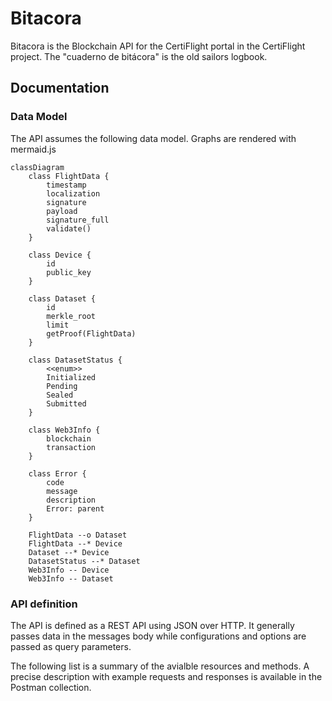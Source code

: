 # Bitacora
Bitacora is the Blockchain API for the CertiFlight portal in the CertiFlight project. The "cuaderno de bitácora" is the old sailors logbook.
## Documentation
### Data Model
The API assumes the following data model. Graphs are rendered with mermaid.js

```mermaid
classDiagram
    class FlightData {
        timestamp
        localization
        signature
        payload
        signature_full
        validate()
    }

    class Device {
        id
        public_key
    }

    class Dataset {
        id
        merkle_root
        limit
        getProof(FlightData)
    }

    class DatasetStatus {
        <<enum>>
        Initialized
        Pending
        Sealed
        Submitted
    }

    class Web3Info {
        blockchain
        transaction
    }

    class Error {
        code
        message
        description
        Error: parent
    }

    FlightData --o Dataset
    FlightData --* Device
    Dataset --* Device
    DatasetStatus --* Dataset
    Web3Info -- Device
    Web3Info -- Dataset
```

### API definition
The API is defined as a REST API using JSON over HTTP. It generally passes data in the messages body while configurations and options are passed as query parameters.

The following list is a summary of the avialble resources and methods. A precise description with example requests and responses is available in the Postman collection.